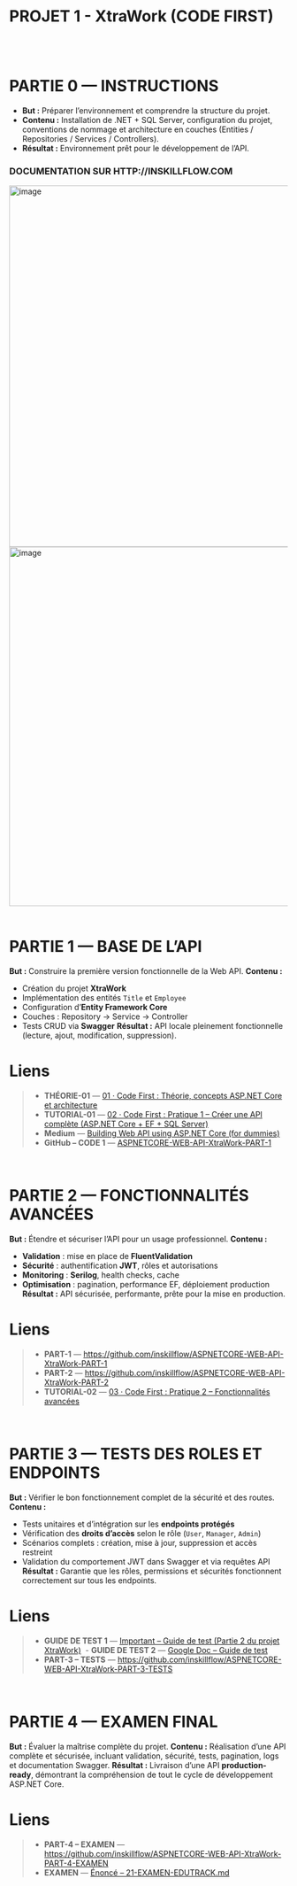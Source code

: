 # PROJET 1 - XtraWork (CODE FIRST)

<br/>
<br/>



# **PARTIE 0 — INSTRUCTIONS**

- **But :** Préparer l’environnement et comprendre la structure du projet.
- **Contenu :** Installation de .NET + SQL Server, configuration du projet, conventions de nommage et architecture en couches (Entities / Repositories / Services / Controllers).
- **Résultat :** Environnement prêt pour le développement de l’API.

### DOCUMENTATION SUR HTTP://INSKILLFLOW.COM

<img width="940" height="653" alt="image" src="https://github.com/user-attachments/assets/c70a31bb-2828-4b05-9bfb-ac4d2f917adb" />
<br/>
<img width="1132" height="649" alt="image" src="https://github.com/user-attachments/assets/38738f61-196b-4c9e-ac6a-52b8d54c14a5" />
<br/>
<br/>


# **PARTIE 1 — BASE DE L’API**

**But :** Construire la première version fonctionnelle de la Web API.
**Contenu :**

* Création du projet **XtraWork**
* Implémentation des entités `Title` et `Employee`
* Configuration d’**Entity Framework Core**
* Couches : Repository → Service → Controller
* Tests CRUD via **Swagger**
  **Résultat :** API locale pleinement fonctionnelle (lecture, ajout, modification, suppression).


# Liens

> - **THÉORIE-01** — [01 · Code First : Théorie, concepts ASP.NET Core et architecture](https://www.inskillflow.com/courses/take/asp-net-copilot-1/texts/68852637-01-codefirst-theorie-concepts-asp-net-core-et-architecture)
> - **TUTORIAL-01** — [02 · Code First : Pratique 1 – Créer une API complète (ASP.NET Core + EF + SQL Server)](https://www.inskillflow.com/courses/take/asp-net-copilot-1/texts/68852025-02-codefirst-pratique-1-creer-une-api-web-complete-avec-asp-net-core-entity-framework-et-sql-server-pour-gerer-des-employes-et-leurs-titres-de-poste)
> - **Medium** — [Building Web API using ASP.NET Core (for dummies)](https://juldhais.net/building-web-api-using-asp-net-core-for-dummies-3e0c59881432)
> - **GitHub – CODE 1** — [ASPNETCORE-WEB-API-XtraWork-PART-1](https://github.com/inskillflow/ASPNETCORE-WEB-API-XtraWork-PART-1)



<br/>

# **PARTIE 2 — FONCTIONNALITÉS AVANCÉES**

**But :** Étendre et sécuriser l’API pour un usage professionnel.
**Contenu :**

* **Validation** : mise en place de **FluentValidation**
* **Sécurité** : authentification **JWT**, rôles et autorisations
* **Monitoring** : **Serilog**, health checks, cache
* **Optimisation** : pagination, performance EF, déploiement production
  **Résultat :** API sécurisée, performante, prête pour la mise en production.

# Liens

> - **PART-1** — https://github.com/inskillflow/ASPNETCORE-WEB-API-XtraWork-PART-1
> - **PART-2** — https://github.com/inskillflow/ASPNETCORE-WEB-API-XtraWork-PART-2
> - **TUTORIAL-02** — [03 · Code First : Pratique 2 – Fonctionnalités avancées](https://www.inskillflow.com/courses/take/asp-net-copilot-1/texts/68857888-03-codefirst-pratique-2-api-web-asp-net-core-partie-2-fonctionnalites-avancees)



<br/>


# **PARTIE 3 — TESTS DES ROLES ET ENDPOINTS**

**But :** Vérifier le bon fonctionnement complet de la sécurité et des routes.
**Contenu :**

* Tests unitaires et d’intégration sur les **endpoints protégés**
* Vérification des **droits d’accès** selon le rôle (`User`, `Manager`, `Admin`)
* Scénarios complets : création, mise à jour, suppression et accès restreint
* Validation du comportement JWT dans Swagger et via requêtes API
  **Résultat :** Garantie que les rôles, permissions et sécurités fonctionnent correctement sur tous les endpoints.

# Liens
> - **GUIDE DE TEST 1** — [Important – Guide de test (Partie 2 du projet XtraWork)](https://www.inskillflow.com/courses/take/asp-net-copilot-1/downloads/69073668-important-guide-de-test-instructions-et-tests-pour-la-partie-2-du-projet-xtrawork-avec-l-approche-codefirst)
> - **GUIDE DE TEST 2** — [Google Doc – Guide de test](https://docs.google.com/document/d/1e8ILXdDQAA7qKsWbLVYVclfQ4rDHggeq/edit)
> - **PART-3 – TESTS** — https://github.com/inskillflow/ASPNETCORE-WEB-API-XtraWork-PART-3-TESTS



<br/>


# **PARTIE 4 — EXAMEN FINAL**

**But :** Évaluer la maîtrise complète du projet.
**Contenu :** Réalisation d’une API complète et sécurisée, incluant validation, sécurité, tests, pagination, logs et documentation Swagger.
**Résultat :** Livraison d’une API **production-ready**, démontrant la compréhension de tout le cycle de développement ASP.NET Core.

# Liens
> - **PART-4 – EXAMEN** — https://github.com/inskillflow/ASPNETCORE-WEB-API-XtraWork-PART-4-EXAMEN
> - **EXAMEN** — [Énoncé – 21-EXAMEN-EDUTRACK.md](https://github.com/inskillflow/ASPNETCORE-WEB-API-XtraWork-PART-2/blob/main/XtraWork/21-EXAMEN-EDUTRACK.md)
